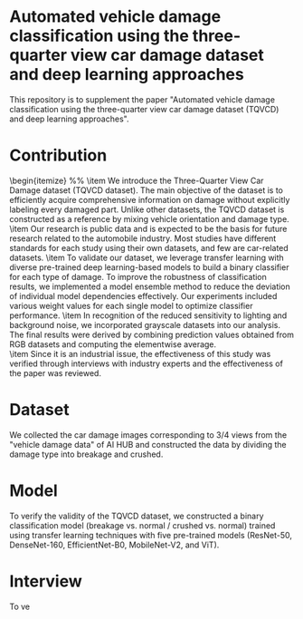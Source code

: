 # Automated vehicle damage classification using the three-quarter view car damage dataset and deep learning approaches

This repository is to supplement the paper "Automated vehicle damage classification using the three-quarter view car damage dataset (TQVCD) and deep learning approaches".

# Contribution
\begin{itemize}
    %%
    \item We introduce the Three-Quarter View Car Damage dataset (TQVCD dataset). The main objective of the dataset is to efficiently acquire comprehensive information on damage without explicitly labeling every damaged part. Unlike other datasets, the TQVCD dataset is constructed as a reference by mixing vehicle orientation and damage type.
    \item Our research is public data and is expected to be the basis for future research related to the automobile industry. Most studies have different standards for each study using their own datasets, and few are car-related datasets.
    \item To validate our dataset, we leverage transfer learning with diverse pre-trained deep learning-based models to build a binary classifier for each type of damage. To improve the robustness of classification results, we implemented a model ensemble method to reduce the deviation of individual model dependencies effectively. Our experiments included various weight values for each single model to optimize classifier performance.
    \item In recognition of the reduced sensitivity to lighting and background noise, we incorporated grayscale datasets into our analysis. The final results were derived by combining prediction values obtained from RGB datasets and computing the elementwise average.    
    \item Since it is an industrial issue, the effectiveness of this study was verified through interviews with industry experts and the effectiveness of the paper was reviewed.


# Dataset
We collected the car damage images corresponding to 3/4 views from the "vehicle damage data" of AI HUB and constructed the data by dividing the damage type into breakage and crushed.

# Model
To verify the validity of the TQVCD dataset, we constructed a binary classification model (breakage vs. normal / crushed vs. normal) trained using transfer learning techniques with five pre-trained models (ResNet-50, DenseNet-160, EfficientNet-B0, MobileNet-V2, and ViT).

# Interview
To ve
